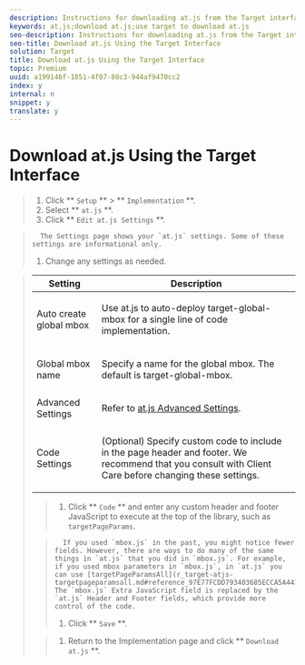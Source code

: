 ```yaml
---
description: Instructions for downloading at.js from the Target interface.
keywords: at,js;download at.js;use target to download at.js
seo-description: Instructions for downloading at.js from the Target interface.
seo-title: Download at.js Using the Target Interface
solution: Target
title: Download at.js Using the Target Interface
topic: Premium
uuid: a199146f-1851-4f07-80c3-944af9470cc2
index: y
internal: n
snippet: y
translate: y
---
```


# Download at.js Using the Target Interface


>1. Click ** `Setup` ** > ** `Implementation` **.
>1. Select ** `at.js` **.
>1. Click ** `Edit at.js Settings` **.

>       The Settings page shows your `at.js` settings. Some of these settings are informational only. 
>1. Change any settings as needed.



>    <table id="table_03B0D41E2A574BB98B28A8D845BE3CDB"> 
 <thead> 
  <tr> 
   <th colname="col1" class="entry">Setting</th> 
   <th colname="col2" class="entry">Description</th> 
  </tr>
 </thead>
 <tbody> 
  <tr> 
   <td colname="col1">Auto create global mbox</td> 
   <td colname="col2"> <p>Use <span class="filepath">at.js</span> to auto-deploy target-global-mbox for a single line of code implementation. </p> </td> 
  </tr> 
  <tr> 
   <td colname="col1">Global mbox name</td> 
   <td colname="col2"> <p>Specify a name for the global mbox. The default is target-global-mbox.</p> </td> 
  </tr> 
  <tr> 
   <td colname="col1">Advanced Settings</td> 
   <td colname="col2"> <p>Refer to <a href="c_target-atjs-advanced-settings.xml#concept_2FA0456607D04F82B0539C5BF5309812" format="dita" scope="local">at.js Advanced Settings</a>. </p> </td> 
  </tr> 
  <tr> 
   <td colname="col1">Code Settings</td> 
   <td colname="col2"> <p>(Optional) Specify custom code to include in the page header and footer. We recommend that you consult with Client Care before changing these settings.</p> </td> 
  </tr> 
 </tbody> 
</table>

>1. Click ** `Code` ** and enter any custom header and footer JavaScript to execute at the top of the library, such as `targetPageParams`.

>       If you used `mbox.js` in the past, you might notice fewer fields. However, there are ways to do many of the same things in `at.js` that you did in `mbox.js`. For example, if you used mbox parameters in `mbox.js`, in `at.js` you can use [targetPageParamsAll](r_target-atjs-targetpageparamsall.md#reference_97E77FCDD793403685ECCA5A44305F93). The `mbox.js` Extra JavaScript field is replaced by the `at.js` Header and Footer fields, which provide more control of the code. 
>1. Click ** `Save` **.

>1. Return to the Implementation page and click ** `Download at.js` **.

